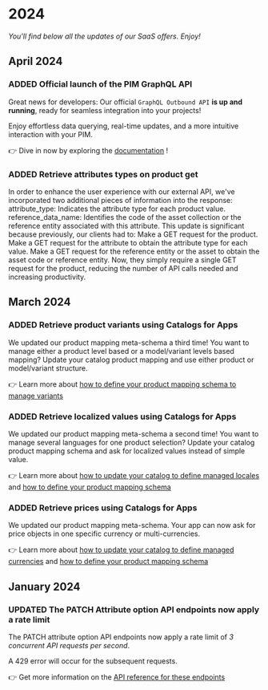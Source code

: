 # 2024

*You'll find below all the updates of our SaaS offers. Enjoy!*

<!--  EXAMPLE | New feature 
### <span class="label label-news label-added">ADDED</span> New feature 

what the feature does? what's the value for API users?

👉 Learn more about [how to ...](/your-link.html) 
-->

<!--  EXAMPLE | New feature with potential impacts on integration using the API 
### <span class="label label-news label-added">ADDED</span> <span class="label label-news label-notice">NOTICE</span> Feature name
**⚠️ This update could impact existing integrations.** 

what the feature does? what's the value for API users? How it could impact existing integrations?

👉 Learn more about [how to ...](/your-link.html) 
-->

<!-- EXAMPLE | Updated feature 
### <span class="label label-news label-updated">UPDATED</span> Feature name

what the feature does? what's the value for API users?

👉 Learn more about [how to ...](/your-link.html) 
-->

<!-- EXAMPLE | Updated feature with potential impacts on integration using the API
### <span class="label label-news label-updated">UPDATED</span> <span class="label label-news label-notice">NOTICE</span> Feature name
**⚠️ This update could impact existing integrations.** 

what the feature does? what's the value for API users? How it could impact existing integrations?

👉 Learn more about [how to ...](/your-link.html)  
-->

<!-- EXAMPLE | Deprecated feature announce
### <span class="label label-news label-deprecated">FEATURE DEPRECATION</span> Feature name
**Deprecation date + details.** 

More info...

👉 Learn more about [how to ...](/your-link.html)  
-->


<!-- BUG FIX EXAMPLE
### <span class="label label-news label-fix">FIX</span> Bug fixes

- bug fix #1
- bug fix #2 
-->

## April 2024

### <span class="label label-news label-added">ADDED</span> Official launch of the PIM GraphQL API

Great news for developers: Our official `GraphQL Outbound API` **is up and running**, ready for seamless integration into your projects!

Enjoy effortless data querying, real-time updates, and a more intuitive interaction with your PIM. 

👉 Dive in now by exploring the [documentation](/graphql/getting-started.html) !

### <span class="label label-news label-added">ADDED</span> Retrieve attributes types on product get

In order to enhance the user experience with our external API, we've incorporated two additional pieces of information into the response:
attribute_type: Indicates the attribute type for each product value.
reference_data_name: Identifies the code of the asset collection or the reference entity associated with this attribute.
This update is significant because previously, our clients had to:
Make a GET request for the product.
Make a GET request for the attribute to obtain the attribute type for each value.
Make a GET request for the reference entity or the asset to obtain the asset code or reference entity.
Now, they simply require a single GET request for the product, reducing the number of API calls needed and increasing productivity.

## March 2024

### <span class="label label-news label-added">ADDED</span> Retrieve product variants using Catalogs for Apps

We updated our product mapping meta-schema a third time!
You want to manage either a product level based or a model/variant levels based mapping? Update your catalog product mapping and use either product or model/variant structure.

👉 Learn more about [how to define your product mapping schema to manage variants](/apps/catalogs.html)

### <span class="label label-news label-added">ADDED</span> Retrieve localized values using Catalogs for Apps

We updated our product mapping meta-schema a second time!
You want to manage several languages for one product selection? Update your catalog product mapping schema and ask for localized values instead of simple value.

👉 Learn more about [how to update your catalog to define managed locales](/api-reference.html#patch_app_catalog) and [how to define your product mapping schema](/apps/catalogs.html)

### <span class="label label-news label-added">ADDED</span> Retrieve prices using Catalogs for Apps

We updated our product mapping meta-schema.
Your app can now ask for price objects in one specific currency or multi-currencies.

👉 Learn more about [how to update your catalog to define managed currencies](/api-reference.html#patch_app_catalog) and [how to define your product mapping schema](/apps/catalogs.html)

## January 2024

### <span class="label label-news label-updated">UPDATED</span> The PATCH Attribute option API endpoints now apply a rate limit


The PATCH attribute option API endpoints now apply a rate limit of *3 concurrent API requests per second*.

A 429 error will occur for the subsequent requests.

👉 Get more information on the [API reference for these endpoints](https://api.akeneo.com/api-reference.html#patch_attributes__attribute_code__options)
